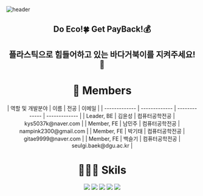 ![header](https://capsule-render.vercel.app/api?type=waving&color=8FD36F&height=300&section=header&text=Eco$Back&fontSize=90&fontColor=white)

<div align=center>
    <h2>Do Eco!🍀 Get PayBack!💰</h2>
    <h2>플라스틱으로 힘들어하고 있는 바다거북이를 지켜주세요!🐢</h2>
    <h1>👋 Members</h1>
| 역할 및 개발분야  | 이름 | 전공  | 이메일 |
| ------------- | ------------- | ------------- | ------------- |
| Leader, BE  | 김윤성  | 컴퓨터공학전공  | kys5037k@naver.com  |
| Member, FE  | 남민주  | 컴퓨터공학전공  | nampink2300@gmail.com  |
| Member, FE  | 박기태  | 컴퓨터공학전공  | gitae9999@naver.com  |
| Member, FE  | 백슬기  | 컴퓨터공학전공  | seulgi.baek@dgu.ac.kr  |
    <h1>🧑🏻‍💻 Skils</h1>
     <img src="https://img.shields.io/badge/Python-3776AB?style=for-the-badge&logo=Python&logoColor=white">
     <img src="https://img.shields.io/badge/Django-092E20?style=for-the-badge&logo=Django&logoColor=white">
     <img src="https://img.shields.io/badge/JavaScript-F7DF1E?style=for-the-badge&logo=JavaScript&logoColor=white">
     <img src="https://img.shields.io/badge/CSS-1572B6?style=for-the-badge&logo=CSS&logoColor=white">
     <img src="https://img.shields.io/badge/OpenCV-5C3EE8?style=for-the-badge&logo=OpenCV&logoColor=white">
</div>